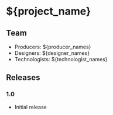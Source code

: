 # ${project_name}

## Team
* Producers: ${producer_names}
* Designers: ${designer_names}
* Technologists: ${technologist_names}

## Releases

### 1.0
* Initial release
